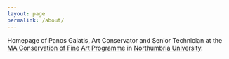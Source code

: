 ```yaml
---
layout: page
permalink: /about/
---
```


<div class="main">
	<p>Homepage of Panos Galatis, Art Conservator and Senior Technician at the <a href="https://www.northumbria.ac.uk/study-at-northumbria/courses/conservation-of-fine-art-dtfcfz6/">MA Conservation of Fine Art Programme</a> in <a href="http://northumbria.ac.uk">Northumbria University</a>.</p>
</div>
